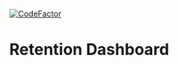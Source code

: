 [![CodeFactor](https://www.codefactor.io/repository/github/konscanner/retention-dashboard/badge)](https://www.codefactor.io/repository/github/konscanner/retention-dashboard)

# Retention Dashboard
